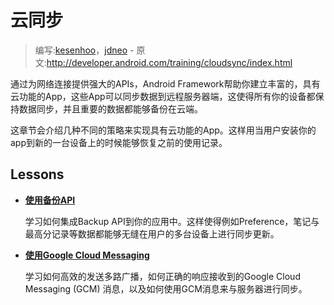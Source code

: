 # 云同步

> 编写:[kesenhoo](https://github.com/kesenhoo)，[jdneo](https://github.com/jdneo) - 原文:<http://developer.android.com/training/cloudsync/index.html>

通过为网络连接提供强大的APIs，Android Framework帮助你建立丰富的，具有云功能的App，这些App可以同步数据到远程服务器端，这使得所有你的设备都保持数据同步，并且重要的数据都能够备份在云端。

这章节会介绍几种不同的策略来实现具有云功能的App。这样用当用户安装你的app到新的一台设备上的时候能够恢复之前的使用记录。

## Lessons

* [**使用备份API**](backupapi.html)

  学习如何集成Backup API到你的应用中。这样使得例如Preference，笔记与最高分记录等数据都能够无缝在用户的多台设备上进行同步更新。


* [**使用Google Cloud Messaging**](gcm.html)

  学习如何高效的发送多路广播，如何正确的响应接收到的Google Cloud Messaging (GCM) 消息，以及如何使用GCM消息来与服务器进行同步。

